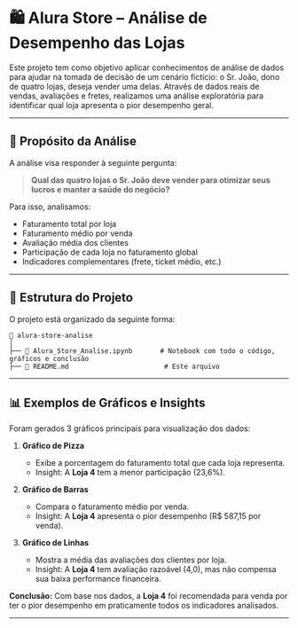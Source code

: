 # 🛍️ Alura Store – Análise de Desempenho das Lojas

Este projeto tem como objetivo aplicar conhecimentos de análise de dados para ajudar na tomada de decisão de um cenário fictício: o Sr. João, dono de quatro lojas, deseja vender uma delas. Através de dados reais de vendas, avaliações e fretes, realizamos uma análise exploratória para identificar qual loja apresenta o pior desempenho geral.

---

## 🎯 Propósito da Análise

A análise visa responder à seguinte pergunta:

> **Qual das quatro lojas o Sr. João deve vender para otimizar seus lucros e manter a saúde do negócio?**

Para isso, analisamos:

- Faturamento total por loja  
- Faturamento médio por venda  
- Avaliação média dos clientes  
- Participação de cada loja no faturamento global  
- Indicadores complementares (frete, ticket médio, etc.)

---

## 📁 Estrutura do Projeto

O projeto está organizado da seguinte forma:

```
📂 alura-store-analise
│
├── 📘 Alura_Store_Analise.ipynb       # Notebook com todo o código, gráficos e conclusão
├── 📄 README.md                        # Este arquivo
```

---

## 📊 Exemplos de Gráficos e Insights

Foram gerados 3 gráficos principais para visualização dos dados:

1. **Gráfico de Pizza**  
   - Exibe a porcentagem do faturamento total que cada loja representa.  
   - Insight: A **Loja 4** tem a menor participação (23,6%).

2. **Gráfico de Barras**  
   - Compara o faturamento médio por venda.  
   - Insight: A **Loja 4** apresenta o pior desempenho (R\$ 587,15 por venda).

3. **Gráfico de Linhas**  
   - Mostra a média das avaliações dos clientes por loja.  
   - Insight: A **Loja 4** tem avaliação razoável (4,0), mas não compensa sua baixa performance financeira.

**Conclusão:** Com base nos dados, a **Loja 4** foi recomendada para venda por ter o pior desempenho em praticamente todos os indicadores analisados.

---







